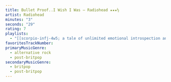 ```yaml
---
title: Bullet Proof..I Wish I Was — Radiohead ★★★½
artist: Radiohead
minutes: "3"
seconds: "29"
rating: 7
playlists:
  - "[[scorpio-infj-4w5; a tale of unlimited emotional introspection and arcane bullshit]]"
favoritesTrackNumber:
primaryMusicGenre:
  - alternative rock
  - post-britpop
secondaryMusicGenre:
  - britpop
  - post-britpop
---
```

